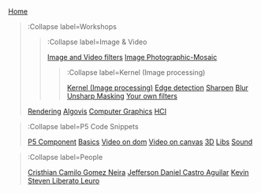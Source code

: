 [Home](/)

> :Collapse label=Workshops
> >
> > :Collapse label=Image & Video
> >
> > [Image and Video filters](/docs/workshops/imaging/image_and_video)
> > [Image Photographic-Mosaic](/docs/workshops/imaging/photo_mosaic)
> > > :Collapse label=Kernel (Image processing)
> > >
> > > [Kernel (Image processing)](/docs/workshops/imaging/convolution)
> > > [Edge detection](/docs/workshops/imaging/edge_detection)
> > > [Sharpen](/docs/workshops/imaging/sharpen)
> > > [Blur](/docs/workshops/imaging/blur)
> > > [Unsharp Masking](/docs/workshops/imaging/unsharp)
> > > [Your own filters](/docs/workshops/imaging/own_filters)
>
> [Rendering](/docs/workshops/rendering)
> [Algovis](/docs/workshops/algovis)
> [Computer Graphics](/docs/workshops/cg)
> [HCI](/docs/workshops/hci)

> :Collapse label=P5 Code Snippets
> 
> [P5 Component](/docs/snippets/component)
> [Basics](/docs/snippets/basic)
> [Video on dom](/docs/snippets/video-dom)
> [Video on canvas](/docs/snippets/video-canvas)
> [3D](/docs/snippets/3d)
> [Libs](/docs/snippets/lib)
> [Sound](/docs/snippets/sound)

> :Collapse label=People
> 
> [Cristhian Camilo Gomez Neira](/docs/members/ccgomezn)
> [Jefferson Daniel Castro Aguilar](/docs/members/jedcastroag)
> [Kevin Steven Liberato Leuro](/docs/members/ksliberatol)
